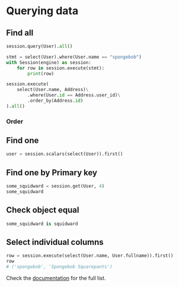 # Querying data

## Find all

```py
session.query(User).all()
```

```py
stmt = select(User).where(User.name == "spongebob")
with Session(engine) as session:
    for row in session.execute(stmt):
        print(row)
```

```py
session.execute(
    select(User.name, Address)\
        .where(User.id == Address.user_id)\
        .order_by(Address.id)
).all()
```

### Order


## Find one

```py
user = session.scalars(select(User)).first()
```

## Find one by Primary key

```py
some_squidward = session.get(User, 4)
some_squidward
```

## Check object equal

```py
some_squidward is squidward
```

## Select individual columns

```py
row = session.execute(select(User.name, User.fullname)).first()
row
# ('spongebob', 'Spongebob Squarepants')
```

Check the [documentation](https://docs.sqlalchemy.org/en/14/tutorial/data_select.html#) for the full list.